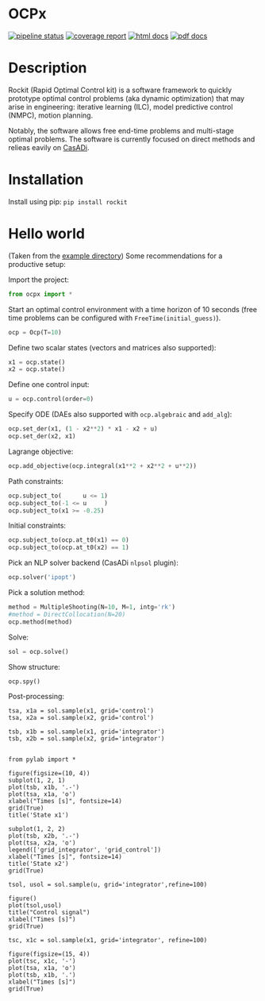 # OCPx
[![pipeline status](https://gitlab.mech.kuleuven.be/meco-software/ocpx/badges/master/pipeline.svg)](https://gitlab.mech.kuleuven.be/meco-software/ocpx/commits/master)
[![coverage report](https://gitlab.mech.kuleuven.be/meco-software/ocpx/badges/master/coverage.svg)](https://meco-software.pages.mech.kuleuven.be/ocpx/coverage/index.html)
[![html docs](https://img.shields.io/static/v1.svg?label=docs&message=online&color=informational)](http://meco-software.pages.mech.kuleuven.be/ocpx)
[![pdf docs](https://img.shields.io/static/v1.svg?label=docs&message=pdf&color=red)](http://meco-software.pages.mech.kuleuven.be/ocpx/documentation-ocpx.pdf)

# Description

Rockit (Rapid Optimal Control kit) is a software framework to quickly prototype optimal control problems (aka dynamic optimization) that may arise in engineering:
iterative learning (ILC), model predictive control (NMPC), motion planning.

Notably, the software allows free end-time problems and multi-stage optimal problems.
The software is currently focused on direct methods and relieas eavily on [CasADi](http://casadi.org).

# Installation
Install using pip: `pip install rockit`

# Hello world
(Taken from the [example directory](https://gitlab.mech.kuleuven.be/meco-software/rockit/blob/master/examples/hello_world.py))
Some recommendations for a productive setup:

Import the project:
```python
from ocpx import *
```

Start an optimal control environment with a time horizon of 10 seconds (free time problems can be configured with `FreeTime(initial_guess)`).
```python
ocp = Ocp(T=10)
```

Define two scalar states (vectors and matrices also supported):
```python
x1 = ocp.state()
x2 = ocp.state()
```

Define one control input:
```python
u = ocp.control(order=0)
```

Specify ODE (DAEs also supported with `ocp.algebraic` and `add_alg`):
```python
ocp.set_der(x1, (1 - x2**2) * x1 - x2 + u)
ocp.set_der(x2, x1)
```

Lagrange objective:
```python
ocp.add_objective(ocp.integral(x1**2 + x2**2 + u**2))
```

Path constraints:
```python
ocp.subject_to(      u <= 1)
ocp.subject_to(-1 <= u     )
ocp.subject_to(x1 >= -0.25)
```

Initial constraints:
```python
ocp.subject_to(ocp.at_t0(x1) == 0)
ocp.subject_to(ocp.at_t0(x2) == 1)
```

Pick an NLP solver backend (CasADi `nlpsol` plugin):
```python
ocp.solver('ipopt')
```

Pick a solution method:
```python
method = MultipleShooting(N=10, M=1, intg='rk')
#method = DirectCollocation(N=20)
ocp.method(method)
```

Solve:
```python
sol = ocp.solve()
```

Show structure:
```python
ocp.spy()
```

Post-processing:
```
tsa, x1a = sol.sample(x1, grid='control')
tsa, x2a = sol.sample(x2, grid='control')

tsb, x1b = sol.sample(x1, grid='integrator')
tsb, x2b = sol.sample(x2, grid='integrator')


from pylab import *

figure(figsize=(10, 4))
subplot(1, 2, 1)
plot(tsb, x1b, '.-')
plot(tsa, x1a, 'o')
xlabel("Times [s]", fontsize=14)
grid(True)
title('State x1')

subplot(1, 2, 2)
plot(tsb, x2b, '.-')
plot(tsa, x2a, 'o')
legend(['grid_integrator', 'grid_control'])
xlabel("Times [s]", fontsize=14)
title('State x2')
grid(True)

tsol, usol = sol.sample(u, grid='integrator',refine=100)

figure()
plot(tsol,usol)
title("Control signal")
xlabel("Times [s]")
grid(True)

tsc, x1c = sol.sample(x1, grid='integrator', refine=100)

figure(figsize=(15, 4))
plot(tsc, x1c, '-')
plot(tsa, x1a, 'o')
plot(tsb, x1b, '.')
xlabel("Times [s]")
grid(True)
```
